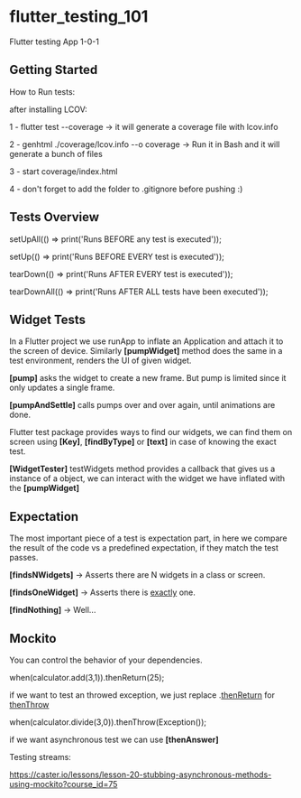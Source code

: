# flutter_testing_101

Flutter testing App 1-0-1

## Getting Started

How to Run tests:

after installing LCOV:

1 - flutter test --coverage -> it will generate a coverage file with lcov.info

2 - genhtml ./coverage/lcov.info --o coverage -> Run it in Bash and it will generate a bunch of files

3 - start coverage/index.html

4 - don't forget to add the folder to .gitignore before pushing :)

## Tests Overview 

setUpAll(() => print('Runs BEFORE any test is executed'));

setUp(() => print('Runs BEFORE EVERY test is executed'));

tearDown(() => print('Runs AFTER EVERY test is executed'));

tearDownAll(() => print('Runs AFTER ALL tests have been executed'));

## Widget Tests

In a Flutter project we use runApp to inflate an Application and attach it to the screen of device.
Similarly <b>[pumpWidget]</b> method does the same in a test environment, renders the UI of given widget.

<b>[pump]</b> asks the widget to create a new frame. But pump is limited since it only updates a single frame.

<b>[pumpAndSettle]</b> calls pumps over and over again, until animations are done.

Flutter test package provides ways to find our widgets, 
we can find them on screen using <b>[Key]</b>, <b>[findByType]</b> or <b>[text]</b> in case of knowing the exact test.

<b>[WidgetTester]</b> testWidgets method provides a callback that gives us a instance of a object, we can interact with the widget we have inflated with the <b>[pumpWidget]</b>

## Expectation 

The most important piece of a test is expectation part, in here we compare the result of the code vs a predefined expectation, if they match the test passes.

<b>[findsNWidgets]</b> -> Asserts there are N widgets in a class or screen.

<b>[findsOneWidget]</b> -> Asserts there is <u>exactly</u> one.

<b>[findNothing]</b> -> Well... 

## Mockito

You can control the behavior of your dependencies.

when(calculator.add(3,1)).thenReturn(25);

if we want to test an throwed exception, we just replace .<u>thenReturn</u> for <u>thenThrow</u>

when(calculator.divide(3,0)).thenThrow(Exception());

if we want asynchronous test we can use <b>[thenAnswer]</b>

Testing streams: 

https://caster.io/lessons/lesson-20-stubbing-asynchronous-methods-using-mockito?course_id=75
